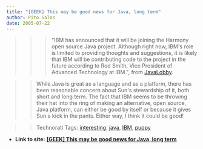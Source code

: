 ```yaml
---
title: "[GEEK] This may be good news for Java, long term"
author: Pito Salas
date: 2005-07-22
---
```



>>

>>> "IBM has announced that it will be joining the Harmony open source Java
project. Although right now, IBM's role is limited to providing thoughts and
suggestions, it is likely that IBM will be contributing code to the project in
the future according to Rod Smith, Vice President of Advanced Technology at
IBM.", from [JavaLobby](<http://www.javalobby.org/java/forums/t19767.html>).

>>

>> While Java is great as a language and as a platform, there has been
reasonable concern about Sun's stewardship of it, both short and long term.
The fact that IBM seems to be throwing their hat into the ring of making an
alternative, open source, Java platform, can either be good by itself or
because it gives Sun a kick in the pants. Either way, I think it could be
good!

>>

>> Technorati Tags: [interesting](<http://technorati.com/tag/interesting>),
[java](<http://technorati.com/tag/java>),
[IBM](<http://technorati.com/tag/IBM>),
[puppy](<http://technorati.com/tag/puppy>)


* **Link to site:** **[[GEEK] This may be good news for Java, long term](None)**
